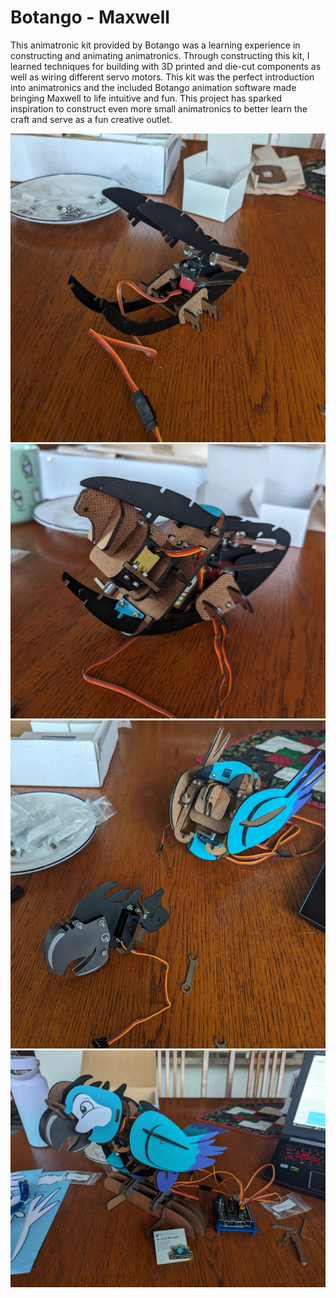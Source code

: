 # Botango - Maxwell

This animatronic kit provided by Botango was a learning experience in constructing and animating animatronics. Through constructing this kit, I learned techniques for building with 3D printed and die-cut components as well as wiring different servo motors. This kit was the perfect introduction into animatronics and the included Botango animation software made bringing Maxwell to life intuitive and fun. This project has sparked inspiration to construct even more small animatronics to better learn the craft and serve as a fun creative outlet.

![Maxwell 1](Maxwell1.jpg) 
![Maxwell 2](Maxwell2.jpg) 
![Maxwell 3](Maxwell3.jpg) 
![Maxwell 4](Maxwell4.jpg) 
